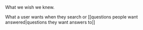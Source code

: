 What we wish we knew.

What a user wants when they search or [[questions people want answered|questions they want answers to]]